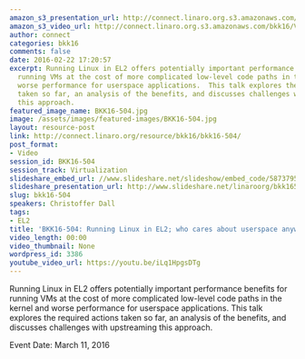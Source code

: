 ```yaml
---
amazon_s3_presentation_url: http://connect.linaro.org.s3.amazonaws.com/bkk16/Presentations/Friday/BKK16-504.pdf
amazon_s3_video_url: http://connect.linaro.org.s3.amazonaws.com/bkk16/Videos/Friday/BKK16-504%20Running%20Linux%20in%20EL2.mp4
author: connect
categories: bkk16
comments: false
date: 2016-02-22 17:20:57
excerpt: Running Linux in EL2 offers potentially important performance benefits for
  running VMs at the cost of more complicated low-level code paths in the kernel and
  worse performance for userspace applications.  This talk explores the required actions
  taken so far, an analysis of the benefits, and discusses challenges with upstreaming
  this approach.
featured_image_name: BKK16-504.jpg
image: /assets/images/featured-images/BKK16-504.jpg
layout: resource-post
link: http://connect.linaro.org/resource/bkk16/bkk16-504/
post_format:
- Video
session_id: BKK16-504
session_track: Virtualization
slideshare_embed_url: //www.slideshare.net/slideshow/embed_code/58737959
slideshare_presentation_url: http://www.slideshare.net/linaroorg/bkk16504-running-linux-in-el2-virtualization
slug: bkk16-504
speakers: Christoffer Dall
tags:
- EL2
title: 'BKK16-504: Running Linux in EL2; who cares about userspace anyway?'
video_length: 00:00
video_thumbnail: None
wordpress_id: 3386
youtube_video_url: https://youtu.be/iLq1HpgsDTg
---
```


Running Linux in EL2 offers potentially important performance benefits for running VMs at the cost of more complicated low-level code paths in the kernel and worse performance for userspace applications.  This talk explores the required actions taken so far, an analysis of the benefits, and discusses challenges with upstreaming this approach.

Event Date: March 11, 2016
